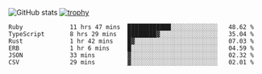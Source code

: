 ![GitHub stats](https://github-readme-stats.vercel.app/api?username=ksk001100&show_icons=true&theme=tokyonight)
[![trophy](https://github-profile-trophy.vercel.app/?username=ksk001100&theme=onedark)](https://github.com/ryo-ma/github-profile-trophy)

<!--START_SECTION:waka-->

```text
Ruby             11 hrs 47 mins  ████████████░░░░░░░░░░░░░   48.62 %
TypeScript       8 hrs 29 mins   ████████▓░░░░░░░░░░░░░░░░   35.04 %
Rust             1 hr 42 mins    █▓░░░░░░░░░░░░░░░░░░░░░░░   07.03 %
ERB              1 hr 6 mins     █░░░░░░░░░░░░░░░░░░░░░░░░   04.59 %
JSON             33 mins         ▓░░░░░░░░░░░░░░░░░░░░░░░░   02.32 %
CSV              29 mins         ▓░░░░░░░░░░░░░░░░░░░░░░░░   02.01 %
```

<!--END_SECTION:waka-->
